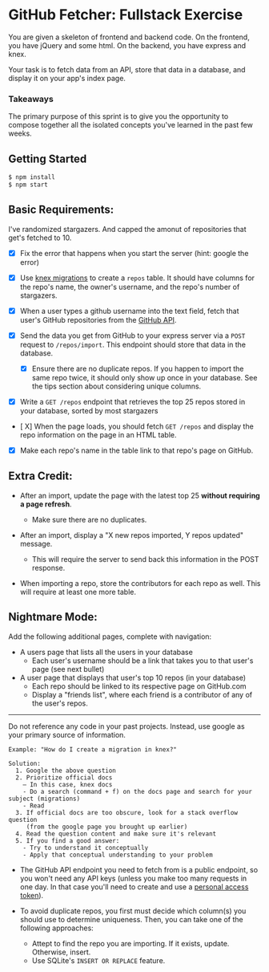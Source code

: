 # GitHub Fetcher: Fullstack Exercise

You are given a skeleton of frontend and backend code. On the frontend, you have jQuery and some html. On the backend, you have express and knex.

Your task is to fetch data from an API, store that data in a database, and display it on your app's index page.

### Takeaways

The primary purpose of this sprint is to give you the opportunity to compose together all the isolated concepts you've learned in the past few weeks.

## Getting Started

```bash
$ npm install
$ npm start
```

## Basic Requirements:
I've randomized stargazers. And capped the amonut of repositories that get's fetched to 10. 

- [X] Fix the error that happens when you start the server (hint: google the error)

- [X] Use [knex migrations](http://knexjs.org/#Migrations) to create a `repos` table. It should have columns for the repo's name, the owner's username, and the repo's number of stargazers.

- [X] When a user types a github username into the text field, fetch that user's GitHub repositories from the [GitHub API](https://developer.github.com/v3/).

- [X] Send the data you get from GitHub to your express server via a `POST` request to `/repos/import`. This endpoint should store that data in the database.

    - [X] Ensure there are no duplicate repos. If you happen to import the same repo twice, it should only show up once in your database. See the tips section about considering unique columns.

- [X] Write a `GET /repos` endpoint that retrieves the top 25 repos stored in your database, sorted by most stargazers

- [ X] When the page loads, you should fetch `GET /repos` and display the repo information on the page in an HTML table.

- [X] Make each repo's name in the table link to that repo's page on GitHub.

## Extra Credit:

- After an import, update the page with the latest top 25 **without requiring a page refresh**.
  - Make sure there are no duplicates.

- After an import, display a "X new repos imported, Y repos updated" message.
  - This will require the server to send back this information in the POST response.

- When importing a repo, store the contributors for each repo as well. This will require at least one more table.

## Nightmare Mode:

Add the following additional pages, complete with navigation:

- A users page that lists all the users in your database
  - Each user's username should be a link that takes you to that user's page (see next bullet)
- A user page that displays that user's top 10 repos (in your database)
  - Each repo should be linked to its respective page on GitHub.com
  - Display a "friends list", where each friend is a contributor of any of the user's repos.

---

Do not reference any code in your past projects. Instead, use google as your primary source of information.
```
Example: "How do I create a migration in knex?"

Solution:
  1. Google the above question
  2. Prioritize official docs
    – In this case, knex docs
    - Do a search (command + f) on the docs page and search for your subject (migrations)
    - Read
  3. If official docs are too obscure, look for a stack overflow question
     (from the google page you brought up earlier)
  4. Read the question content and make sure it's relevant
  5. If you find a good answer:
    - Try to understand it conceptually
    - Apply that conceptual understanding to your problem
```

- The GitHub API endpoint you need to fetch from is a public endpoint, so you won't need any API keys (unless you make too many requests in one day. In that case you'll need to create and use a [personal access token](https://help.github.com/articles/creating-an-access-token-for-command-line-use/)).

- To avoid duplicate repos, you first must decide which column(s) you should use to determine uniqueness. Then, you can take one of the following approaches:
  - Attept to find the repo you are importing. If it exists, update. Otherwise, insert.
  - Use SQLite's `INSERT OR REPLACE` feature.
